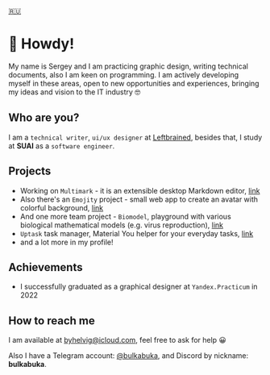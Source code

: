 [🇷🇺](README.md)

# :wave: Howdy!

My name is Sergey and I am practicing graphic design, writing technical documents, also I am keen on programming. 
I am actively developing myself in these areas, open to new opportunities and experiences, bringing my ideas and vision to the IT industry :nerd_face:

## Who are you?

I am a `technical writer`, `ui/ux designer` at [Leftbrained](https://www.leftbrained.space), besides that, I study at **SUAI** as a `software engineer`.

## Projects

* Working on `Multimark` - it is an extensible desktop Markdown editor, [link](https://github.com/Leftbrained-Inc/multimark)
* Also there's an `Emojity` project - small web app to create an avatar with colorful background, [link](https://github.com/bulkabuka/Emojity)
* And one more team project - `Biomodel`, playground with various biological mathematical models (e.g. virus reproduction), [link](https://github.com/bulkabuka/Biomodel)
* `Uptask` task manager, Material You helper for your everyday tasks, [link](https://github.com/bulkabuka/uptask)
* and a lot more in my profile!

## Achievements

* I successfully graduated as a graphical designer at `Yandex.Practicum` in 2022

## How to reach me

I am available at byhelvig@icloud.com, feel free to ask for help :grinning:

Also I have a Telegram account: [@bulkabuka](bulkabuka.t.me), and Discord by nickname: **bulkabuka**.
